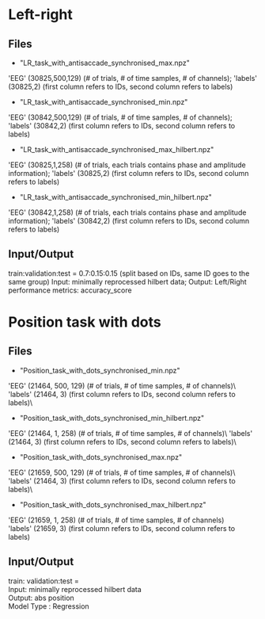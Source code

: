# Left-right
## Files
- "LR_task_with_antisaccade_synchronised_max.npz"

'EEG' (30825,500,129) (# of trials, # of time samples, # of channels); 'labels' (30825,2) (first column refers to IDs, second column refers to labels)

- "LR_task_with_antisaccade_synchronised_min.npz"

'EEG' (30842,500,129) (# of trials, # of time samples, # of channels); 'labels' (30842,2) (first column refers to IDs, second column refers to labels)

- "LR_task_with_antisaccade_synchronised_max_hilbert.npz"

'EEG' (30825,1,258) (# of trials, each trials contains phase and amplitude information); 'labels' (30825,2) (first column refers to IDs, second column refers to labels)

- "LR_task_with_antisaccade_synchronised_min_hilbert.npz"

'EEG' (30842,1,258) (# of trials, each trials contains phase and amplitude information); 'labels' (30842,2) (first column refers to IDs, second column refers to labels)



## Input/Output
train:validation:test = 0.7:0.15:0.15 (split based on IDs, same ID goes to the same group)
Input: minimally reprocessed hilbert data; Output: Left/Right
performance metrics: accuracy_score

# Position task with dots

## Files
- "Position_task_with_dots_synchronised_min.npz"

'EEG' (21464, 500, 129) (# of trials, # of time samples, # of channels)\ 
'labels' (21464, 3) (first column refers to IDs, second column refers to labels)\

- "Position_task_with_dots_synchronised_min_hilbert.npz"

'EEG' (21464, 1, 258) (# of trials, # of time samples, # of channels)\ 
'labels' (21464, 3) (first column refers to IDs, second column refers to labels)\


- "Position_task_with_dots_synchronised_max.npz"

'EEG' (21659, 500, 129) (# of trials, # of time samples, # of channels)\ 
'labels' (21464, 3) (first column refers to IDs, second column refers to labels)\

- "Position_task_with_dots_synchronised_max_hilbert.npz"

'EEG' (21659, 1, 258) (# of trials, # of time samples, # of channels) <br />
'labels' (21659, 3) (first column refers to IDs, second column refers to labels) <br />

## Input/Output
train: validation:test = <br />
Input: minimally reprocessed hilbert data <br />
Output: abs position <br />
Model Type : Regression <br />


